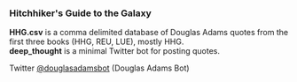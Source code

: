 ### Hitchhiker's Guide to the Galaxy

**HHG.csv** is a comma delimited database of Douglas Adams quotes from the first three books (HHG, REU, LUE), mostly HHG.   
**deep_thought** is a minimal Twitter bot for posting quotes.

Twitter [@douglasadamsbot](https://twitter.com/douglasadamsbot) (Douglas Adams Bot)
